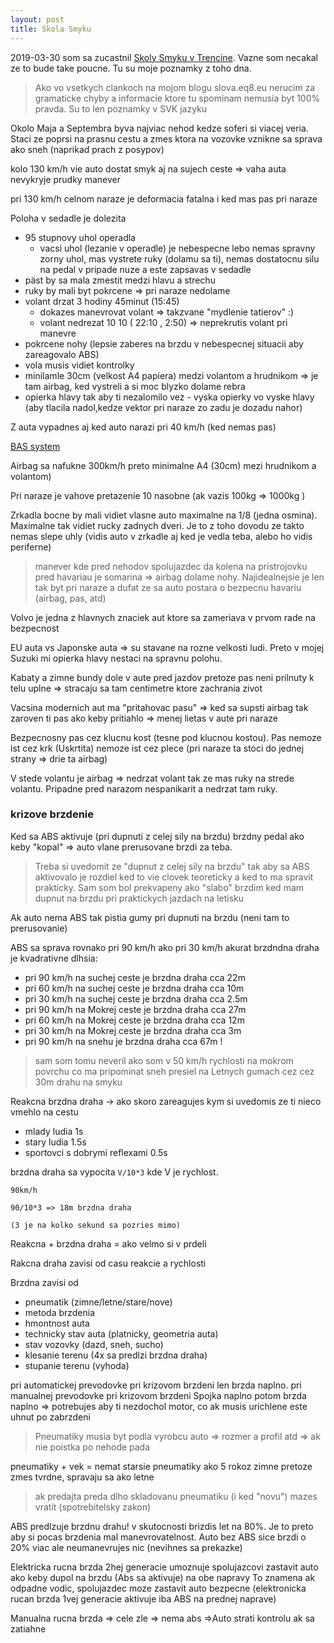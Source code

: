 ```yaml
---
layout: post
title: Skola Smyku
---
```


2019-03-30 som sa zucastnil [Skoly Smyku v Trencine](https://www.superdrive.sk/). Vazne som necakal ze to bude take poucne.
Tu su moje poznamky z toho dna.

> Ako vo vsetkych clankoch na mojom blogu slova.eq8.eu nerucim za gramaticke
> chyby a informacie ktore tu spominam nemusia byt 100% pravda. Su to
> len poznamky v SVK jazyku


Okolo Maja a Septembra byva najviac nehod kedze soferi si viacej veria.
Staci ze poprsi na prasnu cestu a zmes ktora na vozovke vznikne sa
sprava ako sneh (naprikad prach z posypov)

kolo 130 km/h vie  auto dostat smyk aj na sujech ceste => vaha auta nevykryje
prudky manever

pri 130 km/h celnom naraze je deformacia fatalna i ked mas pas pri
naraze

Poloha v sedadle je dolezita

* 95 stupnovy uhol operadla
  * vacsi uhol (lezanie v operadle) je nebespecne lebo nemas spravny
    zorny uhol, mas vystrete ruky (dolamu sa ti), nemas dostatocnu silu na pedal v pripade nuze
    a este zapsavas v sedadle
* päst by sa mala zmestit medzi hlavu a strechu
* ruky by mali byt pokrcene => pri naraze nedolame
* volant drzat 3 hodiny 45minut (15:45)
  * dokazes manevrovat volant => takzvane "mydlenie tatierov" :)
  * volant nedrezat 10 10 ( 22:10 , 2:50) => neprekrutis volant pri  manevre
* pokrcene nohy (lepsie zaberes na brzdu v nebespecnej situacii aby
  zareagovalo ABS)
* vola musis vidiet kontrolky
* minilamle 30cm (velkost A4 papiera) medzi volantom a hrudnikom => je
  tam airbag, ked vystreli a si moc blyzko dolame rebra
* opierka hlavy tak aby ti nezalomilo vez - vyska opierky vo vyske
  hlavy (aby tlacila nadol,kedze vektor pri naraze zo zadu je dozadu nahor)

Z auta vypadnes aj ked auto narazi pri 40 km/h (ked nemas pas)

[BAS system](https://www.youtube.com/watch?v=P9tiRnX8c50)

Airbag sa nafukne 300km/h preto minimalne A4 (30cm) mezi hrudnikom a
volantom)

Pri naraze je vahove pretazenie 10 nasobne (ak vazis 100kg => 1000kg )

Zrkadla bocne by mali vidiet vlasne auto maximalne na 1/8 (jedna
osmina). Maximalne tak vidiet rucky zadnych dveri. Je to z toho dovodu
ze takto nemas slepe uhly (vidis auto v zrkadle aj ked je vedla teba,
alebo ho vidis periferne)

> manever kde pred nehodov spolujazdec da kolena na pristrojovku  pred havariau je somarina => airbag dolame nohy.
> Najidealnejsie je len tak byt pri naraze a dufat ze sa auto postara o
> bezpecnu havariu (airbag, pas, atd)

Volvo je jedna z hlavnych znaciek aut ktore sa zameriava v prvom rade
na bezpecnost

EU auta vs Japonske auta => su stavane na rozne velkosti ludi. Preto v
mojej Suzuki mi opierka hlavy nestaci na spravnu polohu.

Kabaty a zimne bundy dole v aute pred jazdov pretoze pas neni prilnuty k
telu uplne => stracaju sa  tam centimetre ktore zachrania zivot

Vacsina modernich aut ma "pritahovac pasu" => ked sa supsti airbag tak
zaroven ti pas ako keby pritiahlo => menej lietas v aute pri naraze 

Bezpecnosny pas cez klucnu kost (tesne pod klucnou kostou). Pas nemoze ist cez krk (Uskrtita)
nemoze ist cez plece (pri naraze ta stoci do jednej strany => drie ta
airbag)

V stede volantu je airbag => nedrzat volant tak ze mas ruky na strede
volantu. Pripadne pred narazom nespanikarit a nedrzat tam ruky.


### krizove brzdenie

Ked sa ABS aktivuje (pri dupnuti z celej sily na brzdu) brzdny pedal ako
keby "kopal" => auto vlane prerusovane brzdi za teba.

> Treba si uvedomit ze "dupnut z celej sily na brzdu" tak aby sa ABS
> aktivovalo je rozdiel ked to vie clovek teoreticky a ked to ma spravit
> prakticky. Sam som bol prekvapeny ako "slabo" brzdim ked mam dupnut na
> brzdu pri praktickych jazdach na letisku


Ak auto nema ABS tak pistia gumy pri dupnuti na brzdu (neni tam to
prerusovanie)

ABS sa sprava rovnako pri 90 km/h ako pri 30 km/h akurat brzdndna draha
je kvadrativne dlhsia:

* pri 90 km/h na suchej ceste  je brzdna draha cca 22m
* pri 60 km/h na suchej ceste  je brzdna draha cca 10m
* pri 30 km/h na suchej ceste  je brzdna draha cca 2.5m
* pri 90 km/h na Mokrej ceste  je brzdna draha cca 27m
* pri 60 km/h na Mokrej ceste  je brzdna draha cca 12m
* pri 30 km/h na Mokrej ceste  je brzdna draha cca 3m
* pri 90 km/h na snehu  je brzdna draha cca 67m !

> sam som tomu neveril ako som v 50 km/h rychlosti na mokrom povrchu co
> ma pripominat sneh presiel na Letnych gumach cez cez 30m drahu na smyku 

Reakcna brzdna draha -> ako skoro zareagujes kym si uvedomis ze ti nieco
vmehlo na cestu
* mlady ludia 1s
* stary ludia 1.5s
* sportovci s dobrymi reflexami 0.5s

brzdna draha sa vypocita  `V/10*3`  kde V je rychlost.

```
90km/h

90/10*3 => 18m brzdna draha

(3 je na kolko sekund sa pozries mimo)
```

Reakcna + brzdna draha = ako velmo si v prdeli

Rakcna draha zavisi od  casu reakcie a rychlosti

Brzdna zavisi od
* pneumatik (zimne/letne/stare/nove)
* metoda brzdenia
* hmontnost auta
* technicky stav auta (platnicky, geometria auta)
* stav vozovky (dazd, sneh, sucho)
* klesanie terenu (4x sa predlzi brzdna draha) 
* stupanie terenu (vyhoda)


pri automatickej prevodovke pri krizovom brzdeni  len brzda naplno.
pri manualnej prevodovke pri krizovom brzdeni  Spojka naplno potom brzda naplno => potrebujes
 aby ti nezdochol motor, co ak musis urichlene este uhnut po zabrzdeni

> Pneumatiky musia byt podla vyrobcu auto => rozmer a profil atd => ak
> nie poistka po nehode pada

pneumatiky + vek = nemat starsie pneumatiky ako 5 rokoz zimne pretoze
zmes tvrdne, spravaju sa ako letne

> ak predajta preda dlho skladovanu pneumatiku (i ked "novu") mazes
> vratit (spotrebitelsky zakon)

ABS predlzuje brzdnu drahu! v skutocnosti brizdis let na 80%. Je to
preto aby si pocas brzdenia mal manevrovatelnost. Auto bez ABS sice
brzdi o 20% viac ale neumanevrujes nic (nevihnes sa prekazke)

Elektricka rucna brzda 2hej generacie umoznuje spolujazcovi zastavit
auto ako keby dupol na brzdu (Abs sa aktivuje) na obe napravy
To znamena ak odpadne vodic, spolujazdec moze zastavit auto bezpecne
(elektronicka rucan brzda 1vej generacie aktivuje iba ABS na prednej
naprave) 

Manualna rucna brzda => cele  zle => nema abs =>Auto strati kontrolu ak
sa zatiahne
